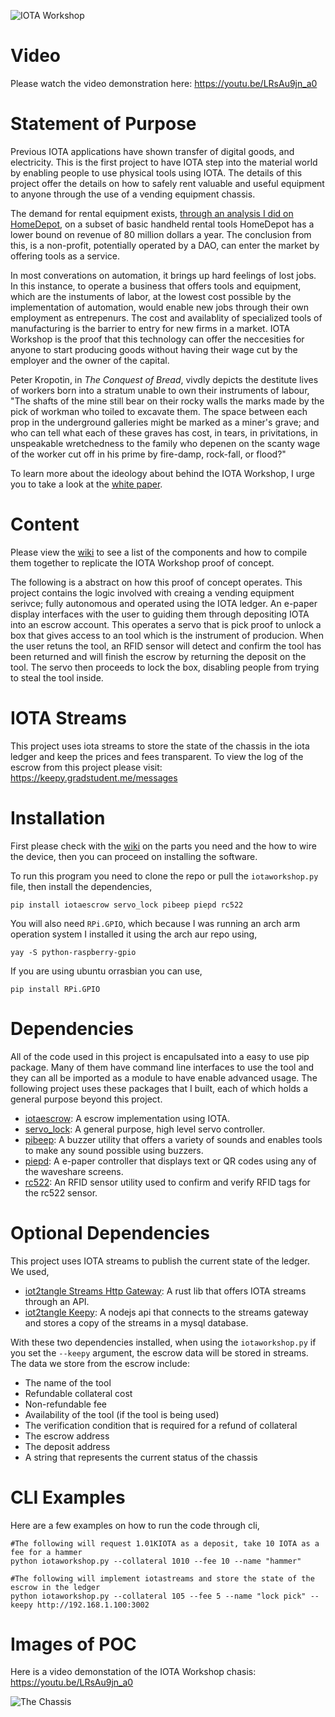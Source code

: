 ![IOTA Workshop](https://i.ibb.co/q79SgmW/IOTA-WORKSHOP-BLACK.png)

# Video
Please watch the video demonstration here: https://youtu.be/LRsAu9jn_a0

# Statement of Purpose
Previous IOTA applications have shown transfer of digital goods, and electricity. This is the first project to have IOTA step into the material world by enabling people to use physical tools using IOTA. The details of this project offer the details on how to safely rent valuable and useful equipment to anyone through the use of a vending equipment chassis. 

The demand for rental equipment exists, [through an analysis I did on HomeDepot](https://docs.google.com/document/d/1urIHW2seTBf1eWDFGsHMb8kDok1n1w5KCycBOFp-prs/edit?usp=sharing), on a subset of basic handheld rental tools HomeDepot has a lower bound on revenue of 80 million dollars a year. The conclusion from this, is a non-profit, potentially operated by a DAO, can enter the market by offering tools as a service.

In most converations on automation, it brings up hard feelings of lost jobs. In this instance, to operate a business that offers tools and equipment, which are the instuments of labor, at the lowest cost possible by the implementation of automation, would enable new jobs through their own employment as entrepenurs. The cost and  availablity of specialized tools of manufacturing is the barrier to entry for new firms in a market. IOTA Workshop is the proof that this technology can offer the neccesities for anyone to start producing goods without having their wage cut by the employer and the owner of the capital.

Peter Kropotin, in *The Conquest of Bread*, vivdly depicts the destitute lives of workers born into a stratum unable to own their instruments of labour, "The shafts of the mine still bear on their rocky walls the marks made by the pick of workman who toiled to excavate them. The space between each prop in the underground galleries might be marked as a miner's grave; and who can tell what each of these graves has cost, in tears, in privitations, in unspeakable wretchedness to the family who depenen on the scanty wage of the worker cut off in his prime by fire-damp, rock-fall, or flood?"

To learn more about the ideology about behind the IOTA Workshop, I urge you to take a look at the [white paper](https://gist.github.com/Tsangares/6a6521ae66a4a4c75f5c55a15242ce13#file-iota_workshop-md).

# Content

Please view the [wiki](https://github.com/Tsangares/iotaworkshop/wiki) to see a list of the components and how to compile them together to replicate the IOTA Workshop proof of concept. 

The following is a abstract on how this proof of concept operates. This project contains the logic involved with creaing a vending equipment serivce; fully autonomous and operated using the IOTA ledger. An e-paper display interfaces with the user to guiding them through depositing IOTA into an escrow account. This operates a servo that is pick proof to unlock a box that gives access to an tool which is the instrument of producion. When the user retuns the tool, an RFID sensor will detect and confirm the tool has been returned and will finish the escrow by returning the deposit on the tool. The servo then proceeds to lock the box, disabling people from trying to steal the tool inside. 

# IOTA Streams

This project uses iota streams to store the state of the chassis in the iota ledger and keep the prices and fees transparent. To view the log of the escrow from this project please visit: https://keepy.gradstudent.me/messages

# Installation

First please check with the [wiki](https://github.com/Tsangares/iotaworkshop/wiki) on the parts you need and the how to wire the device, then you can proceed on installing the software.


To run this program you need to clone the repo or pull the `iotaworkshop.py` file, then install the dependencies,

    pip install iotaescrow servo_lock pibeep piepd rc522
    
You will also need `RPi.GPIO`, which because I was running an arch arm operation system I installed it using the arch aur repo using,

    yay -S python-raspberry-gpio
	
If you are using ubuntu orrasbian you can use,

    pip install RPi.GPIO


# Dependencies

All of the code used in this project is encapulsated into a easy to use pip package. Many of them have command line interfaces to use the tool and they can all be imported as a module to have enable advanced usage. The following project uses these packages that I built, each of which holds a general purpose beyond this project.

 - <a href="https://github.com/Tsangares/iotaescrow" target="_blank">iotaescrow</a>: A escrow implementation using IOTA.
 - <a href="https://github.com/Tsangares/servo_lock" target="_blank">servo_lock</a>: A general purpose, high level servo controller.
 - <a href="https://github.com/Tsangares/pibeep" target="_blank">pibeep</a>: A buzzer utility that offers a variety of sounds and enables tools to make any sound possible using buzzers.
 - <a href="https://github.com/Tsangares/piepd" target="_blank">piepd</a>: A e-paper controller that displays text or QR codes using any of the waveshare screens.
 - <a href="https://github.com/Tsangares/rc522" target="_blank">rc522</a>: An RFID sensor utility used to confirm and verify RFID tags for the rc522 sensor.

# Optional Dependencies

This project uses IOTA streams to publish the current state of the ledger. We used,

 - [iot2tangle Streams Http Gateway](https://github.com/iot2tangle/Streams-http-gateway): A rust lib that offers IOTA streams through an API.
 - [iot2tangle Keepy](https://github.com/iot2tangle/Keepy): A nodejs api that connects to the streams gateway and stores a copy of the streams in a mysql database.

With these two dependencies installed, when using the `iotaworkshop.py` if you set the `--keepy` argument, the escrow data will be stored in streams. The data we store from the escrow include:
 - The name of the tool
 - Refundable collateral cost
 - Non-refundable fee
 - Availability of the tool (if the tool is being used)
 - The verification condition that is required for a refund of collateral
 - The escrow address
 - The deposit address
 - A string that represents the current status of the chassis
 
 
# CLI Examples
Here are a few examples on how to run the code through cli,

	#The following will request 1.01KIOTA as a deposit, take 10 IOTA as a fee for a hammer
    python iotaworkshop.py --collateral 1010 --fee 10 --name "hammer"
	
	#The following will implement iotastreams and store the state of the escrow in the ledger
	python iotaworkshop.py --collateral 105 --fee 5 --name "lock pick" --keepy http://192.168.1.100:3002
	

# Images of POC
Here is a video demonstation of the IOTA Workshop chasis: https://youtu.be/LRsAu9jn_a0

![The Chassis](https://i.imgur.com/cgAl9GN.jpg)
